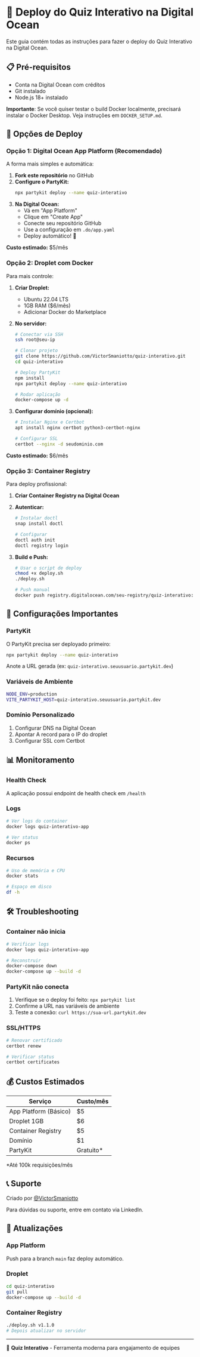 # 🚀 Deploy do Quiz Interativo na Digital Ocean

Este guia contém todas as instruções para fazer o deploy do Quiz Interativo na Digital Ocean.

## 📋 Pré-requisitos

- Conta na Digital Ocean com créditos
- Git instalado
- Node.js 18+ instalado

**Importante**: Se você quiser testar o build Docker localmente, precisará instalar o Docker Desktop. Veja instruções em `DOCKER_SETUP.md`.

## 🎯 Opções de Deploy

### Opção 1: Digital Ocean App Platform (Recomendado)

A forma mais simples e automática:

1. **Fork este repositório** no GitHub
2. **Configure o PartyKit:**
   ```bash
   npx partykit deploy --name quiz-interativo
   ```
3. **Na Digital Ocean:**
   - Vá em "App Platform"
   - Clique em "Create App"
   - Conecte seu repositório GitHub
   - Use a configuração em `.do/app.yaml`
   - Deploy automático! 🎉

**Custo estimado:** $5/mês

### Opção 2: Droplet com Docker

Para mais controle:

1. **Criar Droplet:**
   - Ubuntu 22.04 LTS
   - 1GB RAM ($6/mês)
   - Adicionar Docker do Marketplace

2. **No servidor:**
   ```bash
   # Conectar via SSH
   ssh root@seu-ip

   # Clonar projeto
   git clone https://github.com/VictorSmaniotto/quiz-interativo.git
   cd quiz-interativo

   # Deploy PartyKit
   npm install
   npx partykit deploy --name quiz-interativo

   # Rodar aplicação
   docker-compose up -d
   ```

3. **Configurar domínio (opcional):**
   ```bash
   # Instalar Nginx e Certbot
   apt install nginx certbot python3-certbot-nginx

   # Configurar SSL
   certbot --nginx -d seudominio.com
   ```

**Custo estimado:** $6/mês

### Opção 3: Container Registry

Para deploy profissional:

1. **Criar Container Registry na Digital Ocean**

2. **Autenticar:**
   ```bash
   # Instalar doctl
   snap install doctl

   # Configurar
   doctl auth init
   doctl registry login
   ```

3. **Build e Push:**
   ```bash
   # Usar o script de deploy
   chmod +x deploy.sh
   ./deploy.sh

   # Push manual
   docker push registry.digitalocean.com/seu-registry/quiz-interativo:latest
   ```

## 🔧 Configurações Importantes

### PartyKit
O PartyKit precisa ser deployado primeiro:
```bash
npx partykit deploy --name quiz-interativo
```

Anote a URL gerada (ex: `quiz-interativo.seuusuario.partykit.dev`)

### Variáveis de Ambiente
```bash
NODE_ENV=production
VITE_PARTYKIT_HOST=quiz-interativo.seuusuario.partykit.dev
```

### Domínio Personalizado
1. Configurar DNS na Digital Ocean
2. Apontar A record para o IP do droplet
3. Configurar SSL com Certbot

## 📊 Monitoramento

### Health Check
A aplicação possui endpoint de health check em `/health`

### Logs
```bash
# Ver logs do container
docker logs quiz-interativo-app

# Ver status
docker ps
```

### Recursos
```bash
# Uso de memória e CPU
docker stats

# Espaço em disco
df -h
```

## 🛠️ Troubleshooting

### Container não inicia
```bash
# Verificar logs
docker logs quiz-interativo-app

# Reconstruir
docker-compose down
docker-compose up --build -d
```

### PartyKit não conecta
1. Verifique se o deploy foi feito: `npx partykit list`
2. Confirme a URL nas variáveis de ambiente
3. Teste a conexão: `curl https://sua-url.partykit.dev`

### SSL/HTTPS
```bash
# Renovar certificado
certbot renew

# Verificar status
certbot certificates
```

## 💰 Custos Estimados

| Serviço | Custo/mês |
|---------|-----------|
| App Platform (Básico) | $5 |
| Droplet 1GB | $6 |
| Container Registry | $5 |
| Domínio | $1 |
| PartyKit | Gratuito* |

*Até 100k requisições/mês

## 📞 Suporte

Criado por [@VictorSmaniotto](https://linkedin.com/in/victorsmaniotto)

Para dúvidas ou suporte, entre em contato via LinkedIn.

## 🔄 Atualizações

### App Platform
Push para a branch `main` faz deploy automático.

### Droplet
```bash
cd quiz-interativo
git pull
docker-compose up --build -d
```

### Container Registry
```bash
./deploy.sh v1.1.0
# Depois atualizar no servidor
```

---

🎯 **Quiz Interativo** - Ferramenta moderna para engajamento de equipes
